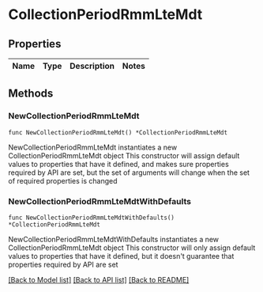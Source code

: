 # CollectionPeriodRmmLteMdt

## Properties

Name | Type | Description | Notes
------------ | ------------- | ------------- | -------------

## Methods

### NewCollectionPeriodRmmLteMdt

`func NewCollectionPeriodRmmLteMdt() *CollectionPeriodRmmLteMdt`

NewCollectionPeriodRmmLteMdt instantiates a new CollectionPeriodRmmLteMdt object
This constructor will assign default values to properties that have it defined,
and makes sure properties required by API are set, but the set of arguments
will change when the set of required properties is changed

### NewCollectionPeriodRmmLteMdtWithDefaults

`func NewCollectionPeriodRmmLteMdtWithDefaults() *CollectionPeriodRmmLteMdt`

NewCollectionPeriodRmmLteMdtWithDefaults instantiates a new CollectionPeriodRmmLteMdt object
This constructor will only assign default values to properties that have it defined,
but it doesn't guarantee that properties required by API are set


[[Back to Model list]](../README.md#documentation-for-models) [[Back to API list]](../README.md#documentation-for-api-endpoints) [[Back to README]](../README.md)


